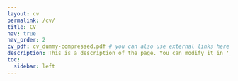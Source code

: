 ```yaml
---
layout: cv
permalink: /cv/
title: CV
nav: true
nav_order: 2
cv_pdf: cv_dummy-compressed.pdf # you can also use external links here
description: This is a description of the page. You can modify it in '_pages/cv.md'. You can also change or remove the top pdf download button.
toc:
  sidebar: left
---
```

